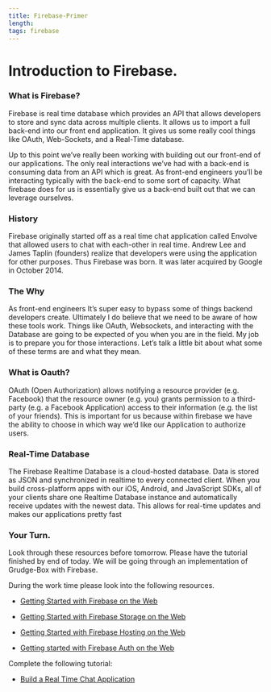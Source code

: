 ```yaml
---
title: Firebase-Primer
length:
tags: firebase
---
```


# Introduction to Firebase.

### What is Firebase?

Firebase is real time database which provides an API that allows developers to store and sync data across multiple clients. It allows us to import a full back-end into our front end application.  It gives us some really cool things like OAuth, Web-Sockets, and a Real-Time database.

Up to this point we’ve really been working with building out our front-end of our applications. The only real interactions we’ve had with a back-end is consuming data from an API which is great. As front-end engineers you’ll be interacting typically with the back-end to some sort of capacity. What firebase does for us is essentially give us a back-end built out that we can leverage ourselves.

### History

Firebase originally started off as a real time chat application called Envolve that allowed users to chat with each-other in real time. Andrew Lee and James Taplin (founders) realize that developers were using the application for other purposes. Thus Firebase was born. It was later acquired by Google in October 2014.

### The Why

As front-end engineers It’s super easy to bypass some of things backend developers create. Ultimately I do believe that we need to be aware of how these tools work. Things like OAuth, Websockets, and interacting with the Database are going to be expected of you when you are in the field. My job is to prepare you for those interactions. Let’s talk a little bit about what some of these terms are and what they mean.


### What is Oauth?

OAuth (Open Authorization)  allows notifying a resource provider (e.g. Facebook) that the resource owner (e.g. you) grants permission to a third-party (e.g. a Facebook Application) access to their information (e.g. the list of your friends).
This is important for us because within firebase we have the ability to choose in which way we’d like our Application to authorize users.

### Real-Time Database
The Firebase Realtime Database is a cloud-hosted database. Data is stored as JSON and synchronized in realtime to every connected client. When you build cross-platform apps with our iOS, Android, and JavaScript SDKs, all of your clients share one Realtime Database instance and automatically receive updates with the newest data.
This allows for real-time updates and makes our applications pretty fast

### Your Turn.

Look through these resources before tomorrow. Please have the tutorial finished by end of today. We will be going through an implementation of Grudge-Box with Firebase.

During the work time please look into the following resources.
- [Getting Started with Firebase on the Web](https://www.youtube.com/watch?v=k1D0_wFlXgo)

- [Getting Started with Firebase Storage on the Web](https://www.youtube.com/watch?v=SpxHVrpfGgU&index=13&list=PLl-K7zZEsYLnJVX_0zbKytptZGugPIbJR)

- [Getting Started with Firebase Hosting on the Web](https://www.youtube.com/watch?v=meofoNuK3vo&list=PLl-K7zZEsYLmnJ_FpMOZgyg6XcIGBu2OX&index=11)

- [Getting started with Firebase Auth on the Web](https://www.youtube.com/watch?v=-OKrloDzGpU&list=PLl-K7zZEsYLmnJ_FpMOZgyg6XcIGBu2OX&index=8)

Complete the following tutorial:

- [Build a Real Time Chat Application](https://codelabs.developers.google.com/codelabs/firebase-web/index.html?index=..%2F..%2Findex#0)
